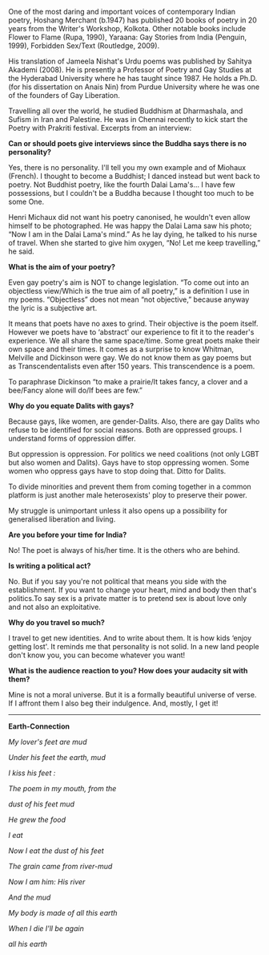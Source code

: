 One of the most daring and important voices of contemporary Indian poetry, Hoshang Merchant (b.1947) has published 20 books of poetry in 20 years from the Writer's Workshop, Kolkota. Other notable books include Flower to Flame (Rupa, 1990), Yaraana: Gay Stories from India (Penguin, 1999), Forbidden Sex/Text (Routledge, 2009).

His translation of Jameela Nishat's Urdu poems was published by Sahitya Akademi (2008). He is presently a Professor of Poetry and Gay Studies at the Hyderabad University where he has taught since 1987. He holds a Ph.D. (for his dissertation on Anais Nin) from Purdue University where he was one of the founders of Gay Liberation.

Travelling all over the world, he studied Buddhism at Dharmashala, and Sufism in Iran and Palestine. He was in Chennai recently to kick start the Poetry with Prakriti festival. Excerpts from an interview:

**Can or should poets give interviews since the Buddha says there is no personality?**

Yes, there is no personality. I'll tell you my own example and of Miohaux (French). I thought to become a Buddhist; I danced instead but went back to poetry. Not Buddhist poetry, like the fourth Dalai Lama's... I have few possessions, but I couldn't be a Buddha because I thought too much to be some One.

Henri Michaux did not want his poetry canonised, he wouldn't even allow himself to be photographed. He was happy the Dalai Lama saw his photo; “Now I am in the Dalai Lama's mind.” As he lay dying, he talked to his nurse of travel. When she started to give him oxygen, “No! Let me keep travelling,” he said.

**What is the aim of your poetry?**

Even gay poetry's aim is NOT to change legislation. “To come out into an objectless view/Which is the true aim of all poetry,” is a definition I use in my poems. “Objectless” does not mean “not objective,” because anyway the lyric is a subjective art.

It means that poets have no axes to grind. Their objective is the poem itself. However we poets have to ‘abstract' our experience to fit it to the reader's experience. We all share the same space/time. Some great poets make their own space and their times. It comes as a surprise to know Whitman, Melville and Dickinson were gay. We do not know them as gay poems but as Transcendentalists even after 150 years. This transcendence is a poem.

To paraphrase Dickinson “to make a prairie/It takes fancy, a clover and a bee/Fancy alone will do/If bees are few.”

**Why do you equate Dalits with gays?**

Because gays, like women, are gender-Dalits. Also, there are gay Dalits who refuse to be identified for social reasons. Both are oppressed groups. I understand forms of oppression differ.

But oppression is oppression. For politics we need coalitions (not only LGBT but also women and Dalits). Gays have to stop oppressing women. Some women who oppress gays have to stop doing that. Ditto for Dalits.

To divide minorities and prevent them from coming together in a common platform is just another male heterosexists' ploy to preserve their power.

My struggle is unimportant unless it also opens up a possibility for generalised liberation and living.

**Are you before your time for India?**

No! The poet is always of his/her time. It is the others who are behind.

**Is writing a political act?**

No. But if you say you're not political that means you side with the establishment. If you want to change your heart, mind and body then that's politics.To say sex is a private matter is to pretend sex is about love only and not also an exploitative.

**Why do you travel so much?**

I travel to get new identities. And to write about them. It is how kids ‘enjoy getting lost'. It reminds me that personality is not solid. In a new land people don't know you, you can become whatever you want!

**What is the audience reaction to you? How does your audacity sit with them?**

Mine is not a moral universe. But it is a formally beautiful universe of verse. If I affront them I also beg their indulgence. And, mostly, I get it!

*************************

**Earth-Connection**

_My lover's feet are mud_

_Under his feet the earth, mud_

_I kiss his feet :_

_The poem in my mouth, from the_

_dust of his feet mud_

_He grew the food_

_I eat_

_Now I eat the dust of his feet_

_The grain came from river-mud_

_Now I am him: His river_

_And the mud_

_My body is made of all this earth_

_When I die I'll be again_

_all his earth_